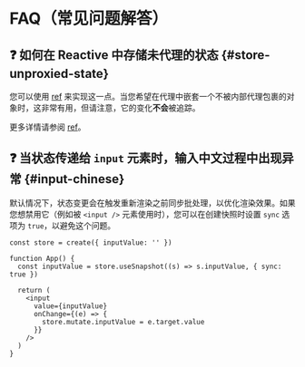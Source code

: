 # FAQ（常见问题解答）

## ❓ 如何在 Reactive 中存储未代理的状态 {#store-unproxied-state}

您可以使用 [ref](/reference/root#ref) 来实现这一点。当您希望在代理中嵌套一个不被内部代理包裹的对象时，这非常有用，但请注意，它的变化**不会**被追踪。

更多详情请参阅 [ref](/reference/root#ref)。

## ❓ 当状态传递给 `input` 元素时，输入中文过程中出现异常 {#input-chinese}

默认情况下，状态变更会在触发重新渲染之前同步批处理，以优化渲染效果。如果您想禁用它（例如被 `<input />` 元素使用时），您可以在创建快照时设置 `sync` 选项为 `true`，以避免这个问题。

```tsx {4}
const store = create({ inputValue: '' })

function App() {
  const inputValue = store.useSnapshot((s) => s.inputValue, { sync: true })

  return (
    <input
      value={inputValue}
      onChange={(e) => {
        store.mutate.inputValue = e.target.value
      }}
    />
  )
}
```

